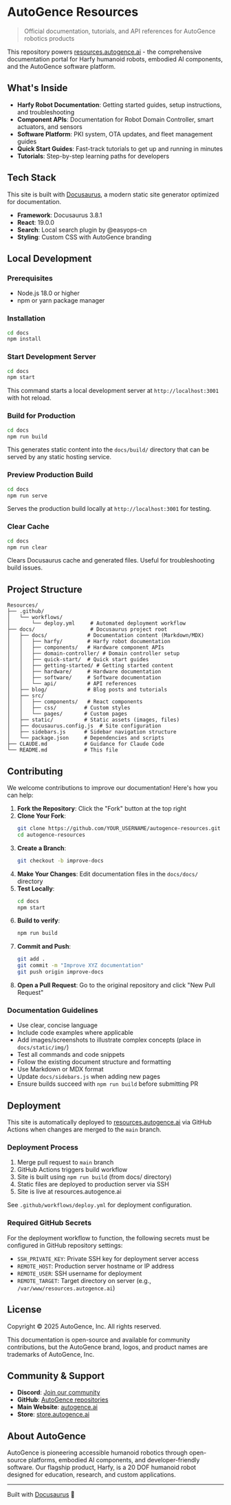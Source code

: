 # AutoGence Resources
 
> Official documentation, tutorials, and API references for AutoGence robotics products

This repository powers [resources.autogence.ai](https://resources.autogence.ai) - the comprehensive documentation portal for Harfy humanoid robots, embodied AI components, and the AutoGence software platform.

## What's Inside

- **Harfy Robot Documentation**: Getting started guides, setup instructions, and troubleshooting
- **Component APIs**: Documentation for Robot Domain Controller, smart actuators, and sensors
- **Software Platform**: PKI system, OTA updates, and fleet management guides
- **Quick Start Guides**: Fast-track tutorials to get up and running in minutes
- **Tutorials**: Step-by-step learning paths for developers

## Tech Stack

This site is built with [Docusaurus](https://docusaurus.io/), a modern static site generator optimized for documentation.

- **Framework**: Docusaurus 3.8.1
- **React**: 19.0.0
- **Search**: Local search plugin by @easyops-cn
- **Styling**: Custom CSS with AutoGence branding

## Local Development

### Prerequisites

- Node.js 18.0 or higher
- npm or yarn package manager

### Installation

```bash
cd docs
npm install
```

### Start Development Server

```bash
cd docs
npm start
```

This command starts a local development server at `http://localhost:3001` with hot reload.

### Build for Production

```bash
cd docs
npm run build
```

This generates static content into the `docs/build/` directory that can be served by any static hosting service.

### Preview Production Build

```bash
cd docs
npm run serve
```

Serves the production build locally at `http://localhost:3001` for testing.

### Clear Cache

```bash
cd docs
npm run clear
```

Clears Docusaurus cache and generated files. Useful for troubleshooting build issues.

## Project Structure

```
Resources/
├── .github/
│   └── workflows/
│       └── deploy.yml     # Automated deployment workflow
├── docs/                  # Docusaurus project root
│   ├── docs/             # Documentation content (Markdown/MDX)
│   │   ├── harfy/        # Harfy robot documentation
│   │   ├── components/   # Hardware component APIs
│   │   ├── domain-controller/ # Domain controller setup
│   │   ├── quick-start/  # Quick start guides
│   │   ├── getting-started/ # Getting started content
│   │   ├── hardware/     # Hardware documentation
│   │   ├── software/     # Software documentation
│   │   └── api/          # API references
│   ├── blog/             # Blog posts and tutorials
│   ├── src/
│   │   ├── components/   # React components
│   │   ├── css/         # Custom styles
│   │   └── pages/       # Custom pages
│   ├── static/          # Static assets (images, files)
│   ├── docusaurus.config.js  # Site configuration
│   ├── sidebars.js      # Sidebar navigation structure
│   └── package.json     # Dependencies and scripts
├── CLAUDE.md            # Guidance for Claude Code
└── README.md            # This file
```

## Contributing

We welcome contributions to improve our documentation! Here's how you can help:

1. **Fork the Repository**: Click the "Fork" button at the top right
2. **Clone Your Fork**:
   ```bash
   git clone https://github.com/YOUR_USERNAME/autogence-resources.git
   cd autogence-resources
   ```
3. **Create a Branch**:
   ```bash
   git checkout -b improve-docs
   ```
4. **Make Your Changes**: Edit documentation files in the `docs/docs/` directory
5. **Test Locally**:
   ```bash
   cd docs
   npm start
   ```
6. **Build to verify**:
   ```bash
   npm run build
   ```
7. **Commit and Push**:
   ```bash
   git add .
   git commit -m "Improve XYZ documentation"
   git push origin improve-docs
   ```
8. **Open a Pull Request**: Go to the original repository and click "New Pull Request"

### Documentation Guidelines

- Use clear, concise language
- Include code examples where applicable
- Add images/screenshots to illustrate complex concepts (place in `docs/static/img/`)
- Test all commands and code snippets
- Follow the existing document structure and formatting
- Use Markdown or MDX format
- Update `docs/sidebars.js` when adding new pages
- Ensure builds succeed with `npm run build` before submitting PR

## Deployment

This site is automatically deployed to [resources.autogence.ai](https://resources.autogence.ai) via GitHub Actions when changes are merged to the `main` branch.

### Deployment Process

1. Merge pull request to `main` branch
2. GitHub Actions triggers build workflow
3. Site is built using `npm run build` (from docs/ directory)
4. Static files are deployed to production server via SSH
5. Site is live at resources.autogence.ai

See `.github/workflows/deploy.yml` for deployment configuration.

### Required GitHub Secrets

For the deployment workflow to function, the following secrets must be configured in GitHub repository settings:

- `SSH_PRIVATE_KEY`: Private SSH key for deployment server access
- `REMOTE_HOST`: Production server hostname or IP address
- `REMOTE_USER`: SSH username for deployment
- `REMOTE_TARGET`: Target directory on server (e.g., `/var/www/resources.autogence.ai`)

## License

Copyright © 2025 AutoGence, Inc. All rights reserved.

This documentation is open-source and available for community contributions, but the AutoGence brand, logos, and product names are trademarks of AutoGence, Inc.

## Community & Support

- **Discord**: [Join our community](https://discord.gg/autogence)
- **GitHub**: [AutoGence repositories](https://github.com/autogence)
- **Main Website**: [autogence.ai](https://autogence.ai)
- **Store**: [store.autogence.ai](https://store.autogence.ai)

## About AutoGence

AutoGence is pioneering accessible humanoid robotics through open-source platforms, embodied AI components, and developer-friendly software. Our flagship product, Harfy, is a 20 DOF humanoid robot designed for education, research, and custom applications.

---

Built with [Docusaurus](https://docusaurus.io/) 🦖
